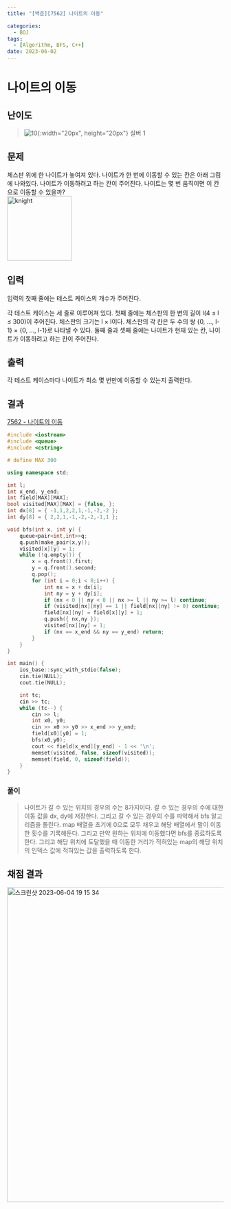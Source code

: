 ```yaml
---
title: "[백준][7562] 나이트의 이동"

categories:
  - BOJ
tags:
  - [Algorithm, BFS, C++]
date: 2023-06-02
---
```

# 나이트의 이동

## 난이도
> ![10](https://github.com/ihmmaru99/ihmmaru99.github.io/assets/109266664/1725e8ac-be34-44d1-a4db-174d0a2cd0dd){:width="20px", height="20px"} <span style="color:#585858"> 실버 1</span>

## 문제
체스판 위에 한 나이트가 놓여져 있다. 나이트가 한 번에 이동할 수 있는 칸은 아래 그림에 나와있다. 나이트가 이동하려고 하는 칸이 주어진다. 나이트는 몇 번 움직이면 이 칸으로 이동할 수 있을까?<br>
<img width="150" alt="knight" src="https://github.com/ihmmaru99/BOJ/assets/109266664/a1ca905c-c353-4be9-ba9a-2b7ce5f6fe0f">

## 입력
입력의 첫째 줄에는 테스트 케이스의 개수가 주어진다.

각 테스트 케이스는 세 줄로 이루어져 있다. 첫째 줄에는 체스판의 한 변의 길이 l(4 ≤ l ≤ 300)이 주어진다. 체스판의 크기는 l × l이다. 체스판의 각 칸은 두 수의 쌍 {0, ..., l-1} × {0, ..., l-1}로 나타낼 수 있다. 둘째 줄과 셋째 줄에는 나이트가 현재 있는 칸, 나이트가 이동하려고 하는 칸이 주어진다.

## 출력
각 테스트 케이스마다 나이트가 최소 몇 번만에 이동할 수 있는지 출력한다.

## 결과
[7562 - 나이트의 이동](https://github.com/ihmmaru99/BOJ/blob/main/7562/7562.cpp)
```c++
#include <iostream>
#include <queue>
#include <cstring>

# define MAX 300

using namespace std;

int l;
int x_end, y_end;
int field[MAX][MAX];
bool visited[MAX][MAX] = {false, };
int dx[8] = { -1,1,2,2,1,-1,-2,-2 };
int dy[8] = { 2,2,1,-1,-2,-2,-1,1 };

void bfs(int x, int y) {
	queue<pair<int,int>>q;
	q.push(make_pair(x,y));
	visited[x][y] = 1;
	while (!q.empty()) {
		x = q.front().first;
		y = q.front().second;
		q.pop();
		for (int i = 0;i < 8;i++) {
			int nx = x + dx[i];
			int ny = y + dy[i];
			if (nx < 0 || ny < 0 || nx >= l || ny >= l) continue;
			if (visited[nx][ny] == 1 || field[nx][ny] != 0) continue;
			field[nx][ny] = field[x][y] + 1;
			q.push({ nx,ny });
			visited[nx][ny] = 1;
			if (nx == x_end && ny == y_end) return;
		}
	}
}

int main() {
	ios_base::sync_with_stdio(false);
	cin.tie(NULL);
	cout.tie(NULL);

	int tc;
	cin >> tc;
	while (tc--) {
		cin >> l;
		int x0, y0;
		cin >> x0 >> y0 >> x_end >> y_end;
		field[x0][y0] = 1;
		bfs(x0,y0);
		cout << field[x_end][y_end] - 1 << '\n';
		memset(visited, false, sizeof(visited));
		memset(field, 0, sizeof(field));
	}
}
```

### 풀이
> 나이트가 갈 수 있는 위치의 경우의 수는 8가지이다. 갈 수 있는 경우의 수에 대한 이동 값을 dx, dy에 저장한다. 그리고 갈 수 있는 경우의 수를 파악해서 bfs 알고리즘을 돌린다. map 배열을 초기에 0으로 모두 채우고 해당 배열에서 말이 이동한 횟수를 기록해둔다. 그리고 만약 원하는 위치에 이동했다면 bfs를 종료하도록 한다. 그리고 해당 위치에 도달했을 때 이동한 거리가 적혀있는 map의 해당 위치의 인덱스 값에 적혀있는 값을 출력하도록 한다.

## 채점 결과
<img width="732" alt="스크린샷 2023-06-04 19 15 34" src="https://github.com/ihmmaru99/BOJ/assets/109266664/98abf7dd-3631-48bc-8a8c-4aec904684cb">

